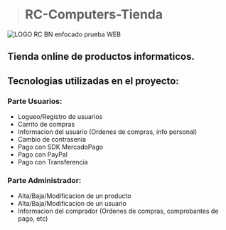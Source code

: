># RC-Computers-Tienda 

![LOGO RC BN enfocado prueba WEB](https://github.com/shadycjs/RC-Computers-Tienda/assets/129355768/06deee99-ece0-4dd5-a07e-0f9bd294ff79)
## Tienda online de productos informaticos.

## Tecnologias utilizadas en el proyecto:

<h3>Parte Usuarios:</h3>
<ul>
  <li>Logueo/Registro de usuarios</li>
  <li>Carrito de compras</li>
  <li>Informacion del usuario (Ordenes de compras, info personal)</li>
  <li>Cambio de contrasenia</li>
  <li>Pago con SDK MercadoPago</li>
  <li>Pago con PayPal</li>
  <li>Pago con Transferencia</li>
</ul>
<h3>Parte Administrador:</h3>
<ul>
  <li>Alta/Baja/Modificacion de un producto</li>
  <li>Alta/Baja/Modificacion de un usuario</li>
  <li>Informacion del comprador (Ordenes de compras, comprobantes de pago, etc)</li>
</ul>


